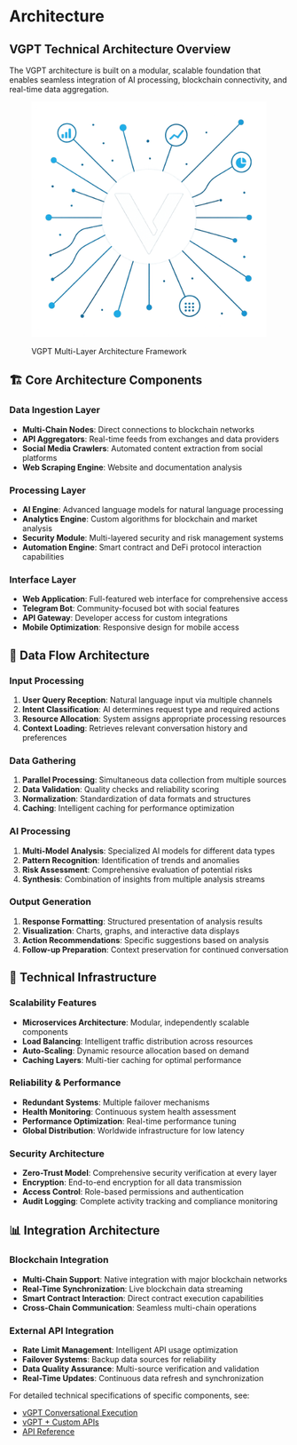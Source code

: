 # Architecture

## VGPT Technical Architecture Overview

The VGPT architecture is built on a modular, scalable foundation that enables seamless integration of AI processing, blockchain connectivity, and real-time data aggregation.

<figure><img src=".gitbook/assets/framework.png" alt="VGPT Architecture"><figcaption><p>VGPT Multi-Layer Architecture Framework</p></figcaption></figure>

## 🏗️ Core Architecture Components

### **Data Ingestion Layer**
- **Multi-Chain Nodes**: Direct connections to blockchain networks
- **API Aggregators**: Real-time feeds from exchanges and data providers
- **Social Media Crawlers**: Automated content extraction from social platforms
- **Web Scraping Engine**: Website and documentation analysis

### **Processing Layer**
- **AI Engine**: Advanced language models for natural language processing
- **Analytics Engine**: Custom algorithms for blockchain and market analysis
- **Security Module**: Multi-layered security and risk management systems
- **Automation Engine**: Smart contract and DeFi protocol interaction capabilities

### **Interface Layer**
- **Web Application**: Full-featured web interface for comprehensive access
- **Telegram Bot**: Community-focused bot with social features
- **API Gateway**: Developer access for custom integrations
- **Mobile Optimization**: Responsive design for mobile access

## 🔄 Data Flow Architecture

### **Input Processing**
1. **User Query Reception**: Natural language input via multiple channels
2. **Intent Classification**: AI determines request type and required actions
3. **Resource Allocation**: System assigns appropriate processing resources
4. **Context Loading**: Retrieves relevant conversation history and preferences

### **Data Gathering**
1. **Parallel Processing**: Simultaneous data collection from multiple sources
2. **Data Validation**: Quality checks and reliability scoring
3. **Normalization**: Standardization of data formats and structures
4. **Caching**: Intelligent caching for performance optimization

### **AI Processing**
1. **Multi-Model Analysis**: Specialized AI models for different data types
2. **Pattern Recognition**: Identification of trends and anomalies
3. **Risk Assessment**: Comprehensive evaluation of potential risks
4. **Synthesis**: Combination of insights from multiple analysis streams

### **Output Generation**
1. **Response Formatting**: Structured presentation of analysis results
2. **Visualization**: Charts, graphs, and interactive data displays
3. **Action Recommendations**: Specific suggestions based on analysis
4. **Follow-up Preparation**: Context preservation for continued conversation

## 🔧 Technical Infrastructure

### **Scalability Features**
- **Microservices Architecture**: Modular, independently scalable components
- **Load Balancing**: Intelligent traffic distribution across resources
- **Auto-Scaling**: Dynamic resource allocation based on demand
- **Caching Layers**: Multi-tier caching for optimal performance

### **Reliability & Performance**
- **Redundant Systems**: Multiple failover mechanisms
- **Health Monitoring**: Continuous system health assessment
- **Performance Optimization**: Real-time performance tuning
- **Global Distribution**: Worldwide infrastructure for low latency

### **Security Architecture**
- **Zero-Trust Model**: Comprehensive security verification at every layer
- **Encryption**: End-to-end encryption for all data transmission
- **Access Control**: Role-based permissions and authentication
- **Audit Logging**: Complete activity tracking and compliance monitoring

## 📊 Integration Architecture

### **Blockchain Integration**
- **Multi-Chain Support**: Native integration with major blockchain networks
- **Real-Time Synchronization**: Live blockchain data streaming
- **Smart Contract Interaction**: Direct contract execution capabilities
- **Cross-Chain Communication**: Seamless multi-chain operations

### **External API Integration**
- **Rate Limit Management**: Intelligent API usage optimization
- **Failover Systems**: Backup data sources for reliability
- **Data Quality Assurance**: Multi-source verification and validation
- **Real-Time Updates**: Continuous data refresh and synchronization

For detailed technical specifications of specific components, see:
- [vGPT Conversational Execution](3-4-1-vGPT-Conversational-Execution.md)
- [vGPT + Custom APIs](3-4-2-vGPT-Custom-APIs.md)
- [API Reference](3-4-3-API-Reference.md) 